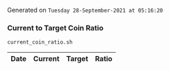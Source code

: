 Generated on `Tuesday 28-September-2021 at 05:16:20`

### Current to Target Coin Ratio
`current_coin_ratio.sh`

Date|Current|Target|Ratio
---|---|---|---
